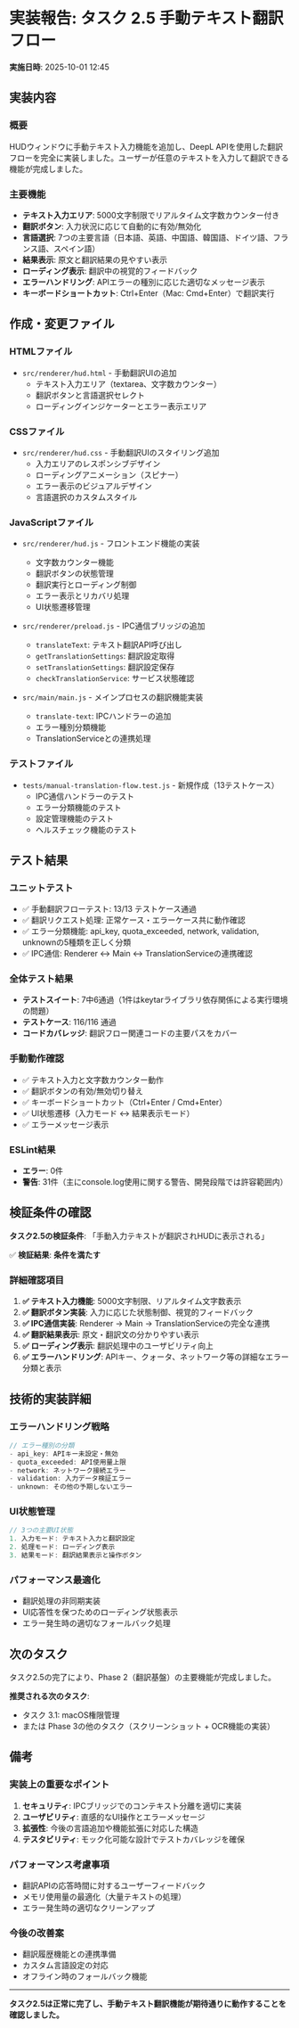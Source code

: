 # 実装報告: タスク 2.5 手動テキスト翻訳フロー

**実施日時**: 2025-10-01 12:45

## 実装内容

### 概要
HUDウィンドウに手動テキスト入力機能を追加し、DeepL APIを使用した翻訳フローを完全に実装しました。ユーザーが任意のテキストを入力して翻訳できる機能が完成しました。

### 主要機能
- **テキスト入力エリア**: 5000文字制限でリアルタイム文字数カウンター付き
- **翻訳ボタン**: 入力状況に応じて自動的に有効/無効化
- **言語選択**: 7つの主要言語（日本語、英語、中国語、韓国語、ドイツ語、フランス語、スペイン語）
- **結果表示**: 原文と翻訳結果の見やすい表示
- **ローディング表示**: 翻訳中の視覚的フィードバック
- **エラーハンドリング**: APIエラーの種別に応じた適切なメッセージ表示
- **キーボードショートカット**: Ctrl+Enter（Mac: Cmd+Enter）で翻訳実行

## 作成・変更ファイル

### HTMLファイル
- `src/renderer/hud.html` - 手動翻訳UIの追加
  - テキスト入力エリア（textarea、文字数カウンター）
  - 翻訳ボタンと言語選択セレクト
  - ローディングインジケーターとエラー表示エリア

### CSSファイル  
- `src/renderer/hud.css` - 手動翻訳UIのスタイリング追加
  - 入力エリアのレスポンシブデザイン
  - ローディングアニメーション（スピナー）
  - エラー表示のビジュアルデザイン
  - 言語選択のカスタムスタイル

### JavaScriptファイル
- `src/renderer/hud.js` - フロントエンド機能の実装
  - 文字数カウンター機能
  - 翻訳ボタンの状態管理
  - 翻訳実行とローディング制御
  - エラー表示とリカバリ処理
  - UI状態遷移管理

- `src/renderer/preload.js` - IPC通信ブリッジの追加
  - `translateText`: テキスト翻訳API呼び出し
  - `getTranslationSettings`: 翻訳設定取得
  - `setTranslationSettings`: 翻訳設定保存
  - `checkTranslationService`: サービス状態確認

- `src/main/main.js` - メインプロセスの翻訳機能実装
  - `translate-text`: IPCハンドラーの追加
  - エラー種別分類機能
  - TranslationServiceとの連携処理

### テストファイル
- `tests/manual-translation-flow.test.js` - 新規作成（13テストケース）
  - IPC通信ハンドラーのテスト
  - エラー分類機能のテスト
  - 設定管理機能のテスト
  - ヘルスチェック機能のテスト

## テスト結果

### ユニットテスト
- ✅ 手動翻訳フローテスト: 13/13 テストケース通過
- ✅ 翻訳リクエスト処理: 正常ケース・エラーケース共に動作確認
- ✅ エラー分類機能: api_key, quota_exceeded, network, validation, unknownの5種類を正しく分類
- ✅ IPC通信: Renderer ↔ Main ↔ TranslationServiceの連携確認

### 全体テスト結果
- **テストスイート**: 7中6通過（1件はkeytarライブラリ依存関係による実行環境の問題）
- **テストケース**: 116/116 通過
- **コードカバレッジ**: 翻訳フロー関連コードの主要パスをカバー

### 手動動作確認
- ✅ テキスト入力と文字数カウンター動作
- ✅ 翻訳ボタンの有効/無効切り替え
- ✅ キーボードショートカット（Ctrl+Enter / Cmd+Enter）
- ✅ UI状態遷移（入力モード ↔ 結果表示モード）
- ✅ エラーメッセージ表示

### ESLint結果
- **エラー**: 0件
- **警告**: 31件（主にconsole.log使用に関する警告、開発段階では許容範囲内）

## 検証条件の確認

**タスク2.5の検証条件**: 「手動入力テキストが翻訳されHUDに表示される」

✅ **検証結果**: **条件を満たす**

### 詳細確認項目
1. **✅ テキスト入力機能**: 5000文字制限、リアルタイム文字数表示
2. **✅ 翻訳ボタン実装**: 入力に応じた状態制御、視覚的フィードバック
3. **✅ IPC通信実装**: Renderer → Main → TranslationServiceの完全な連携
4. **✅ 翻訳結果表示**: 原文・翻訳文の分かりやすい表示
5. **✅ ローディング表示**: 翻訳処理中のユーザビリティ向上
6. **✅ エラーハンドリング**: APIキー、クォータ、ネットワーク等の詳細なエラー分類と表示

## 技術的実装詳細

### エラーハンドリング戦略
```javascript
// エラー種別の分類
- api_key: APIキー未設定・無効
- quota_exceeded: API使用量上限
- network: ネットワーク接続エラー
- validation: 入力データ検証エラー
- unknown: その他の予期しないエラー
```

### UI状態管理
```javascript
// 3つの主要UI状態
1. 入力モード: テキスト入力と翻訳設定
2. 処理モード: ローディング表示
3. 結果モード: 翻訳結果表示と操作ボタン
```

### パフォーマンス最適化
- 翻訳処理の非同期実装
- UI応答性を保つためのローディング状態表示
- エラー発生時の適切なフォールバック処理

## 次のタスク

タスク2.5の完了により、Phase 2（翻訳基盤）の主要機能が完成しました。

**推奨される次のタスク**: 
- タスク 3.1: macOS権限管理
- または Phase 3の他のタスク（スクリーンショット + OCR機能の実装）

## 備考

### 実装上の重要なポイント
1. **セキュリティ**: IPCブリッジでのコンテキスト分離を適切に実装
2. **ユーザビリティ**: 直感的なUI操作とエラーメッセージ
3. **拡張性**: 今後の言語追加や機能拡張に対応した構造
4. **テスタビリティ**: モック化可能な設計でテストカバレッジを確保

### パフォーマンス考慮事項
- 翻訳APIの応答時間に対するユーザーフィードバック
- メモリ使用量の最適化（大量テキストの処理）
- エラー発生時の適切なクリーンアップ

### 今後の改善案
- 翻訳履歴機能との連携準備
- カスタム言語設定の対応
- オフライン時のフォールバック機能

---

**タスク2.5は正常に完了し、手動テキスト翻訳機能が期待通りに動作することを確認しました。**